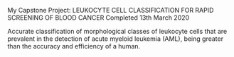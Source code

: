 My Capstone Project: LEUKOCYTE CELL CLASSIFICATION FOR RAPID SCREENING OF BLOOD CANCER
Completed 13th March 2020

Accurate classification of morphological classes of leukocyte cells that are prevalent in the detection of acute myeloid leukemia (AML), being greater than the accuracy and efficiency of a human.
